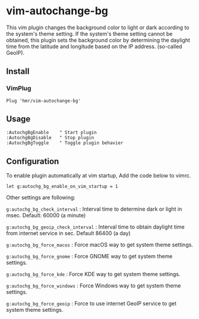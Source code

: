 # vim-autochange-bg

This vim plugin changes the background color to light or dark according to the system's theme setting. If the system's theme setting cannot be obtained, this plugin sets the background color by determining the daylight time from the latitude and longitude based on the IP address. (so-called GeoIP).

## Install

### VimPlug

```vim
Plug 'hmr/vim-autochange-bg'
```

## Usage

```vim
:AutochgBgEnable    " Start plugin
:AutochgBgDisable   " Stop plugin
:AutochgBgToggle    " Toggle plugin behavier
```

## Configuration

To enable plugin automatically at vim startup, Add the code below to vimrc.

```vim
let g:autochg_bg_enable_on_vim_startup = 1
```

Other settings are following:

`g:autochg_bg_check_interval`
: Interval time to determine dark or light in msec. Default: 60000 (a minute)

`g:autochg_bg_geoip_check_interval`
: Interval time to obtain daylight time from internet service in sec. Default 86400 (a day)

`g:autochg_bg_force_macos`
: Force macOS way to get system theme settings.

`g:autochg_bg_force_gnome`
: Force GNOME way to get system theme settings.

`g:autochg_bg_force_kde`
: Force KDE way to get system theme settings.

`g:autochg_bg_force_windows`
: Force Windows way to get system theme settings.

`g:autochg_bg_force_geoip`
: Force to use internet GeoIP service to get system theme settings.
